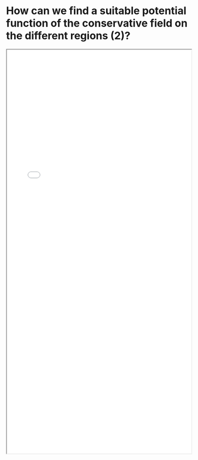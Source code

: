 # How can we find a suitable potential function of the conservative field on the different regions (2)?


<!--more-->

<iframe src="./pdf/choices_potential_functions2.pdf" height="1100px" width="100%"></iframe>

